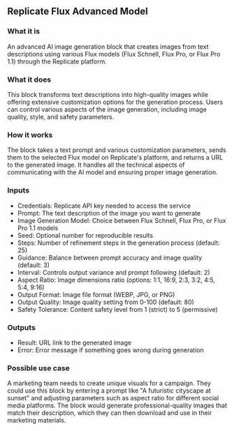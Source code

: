 

## Replicate Flux Advanced Model

### What it is
An advanced AI image generation block that creates images from text descriptions using various Flux models (Flux Schnell, Flux Pro, or Flux Pro 1.1) through the Replicate platform.

### What it does
This block transforms text descriptions into high-quality images while offering extensive customization options for the generation process. Users can control various aspects of the image generation, including image quality, style, and safety parameters.

### How it works
The block takes a text prompt and various customization parameters, sends them to the selected Flux model on Replicate's platform, and returns a URL to the generated image. It handles all the technical aspects of communicating with the AI model and ensuring proper image generation.

### Inputs
- Credentials: Replicate API key needed to access the service
- Prompt: The text description of the image you want to generate
- Image Generation Model: Choice between Flux Schnell, Flux Pro, or Flux Pro 1.1 models
- Seed: Optional number for reproducible results
- Steps: Number of refinement steps in the generation process (default: 25)
- Guidance: Balance between prompt accuracy and image quality (default: 3)
- Interval: Controls output variance and prompt following (default: 2)
- Aspect Ratio: Image dimensions ratio (options: 1:1, 16:9, 2:3, 3:2, 4:5, 5:4, 9:16)
- Output Format: Image file format (WEBP, JPG, or PNG)
- Output Quality: Image quality setting from 0-100 (default: 80)
- Safety Tolerance: Content safety level from 1 (strict) to 5 (permissive)

### Outputs
- Result: URL link to the generated image
- Error: Error message if something goes wrong during generation

### Possible use case
A marketing team needs to create unique visuals for a campaign. They could use this block by entering a prompt like "A futuristic cityscape at sunset" and adjusting parameters such as aspect ratio for different social media platforms. The block would generate professional-quality images that match their description, which they can then download and use in their marketing materials.

